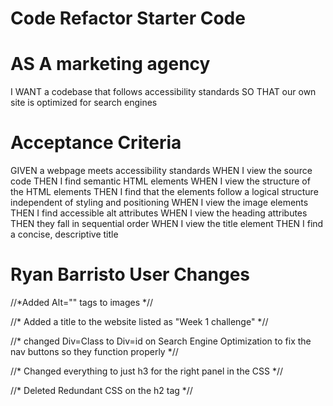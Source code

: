 
# Code Refactor Starter Code



# AS A marketing agency
I WANT a codebase that follows accessibility standards
SO THAT our own site is optimized for search engines

# Acceptance Criteria

GIVEN a webpage meets accessibility standards
WHEN I view the source code
THEN I find semantic HTML elements
WHEN I view the structure of the HTML elements
THEN I find that the elements follow a logical structure independent of styling and positioning
WHEN I view the image elements
THEN I find accessible alt attributes
WHEN I view the heading attributes
THEN they fall in sequential order
WHEN I view the title element
THEN I find a concise, descriptive title

# Ryan Barristo User Changes

//*Added Alt="" tags to images *//

//* Added a title to the website listed as "Week 1 challenge" *//

//* changed Div=Class to Div=id on Search Engine Optimization to fix the nav buttons so they function properly *//

//* Changed everything to just h3 for the right panel in the CSS *//

//* Deleted Redundant CSS on the h2 tag *//
